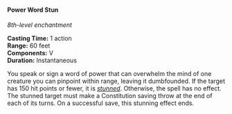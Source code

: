 #### Power Word Stun
<!-- markdownlint-disable link-image-reference-definitions -->
[_metadata_:spell_name]:- "Power Word Stun"
[_metadata_:spell_level]:- "8"
[_metadata_:spell_school]:- "enchantment"
[_metadata_:ritual]:- "false"
[_metadata_:casting_time_amount]:- "1"
[_metadata_:casting_time_unit]:- "action"
[_metadata_:range]:- "60 feet"
[_metadata_:target]:- "one creature you can pinpoint"
[_metadata_:components_verbal]:- "true"
[_metadata_:components_somatic]:- "false"
[_metadata_:components_material]:- "false"
[_metadata_:duration]:- "Instantaneous"
[_metadata_:concentration]:- "false"
[_metadata_:saving_throw]:- "Constitution"
[_metadata_:saving_throw_success]:- "ends_effect"
[_metadata_:compared_to_wotc_srd_5.1]:- "mechanics_different_wording_different"
[_metadata_:compared_to_a5e_srd]:- "mechanics_different_wording_different"
<!-- markdownlint-disable-next-line no-emphasis-as-heading -->
_8th-level enchantment_

**Casting Time:** 1 action \
**Range:** 60 feet \
**Components:** V \
**Duration:** Instantaneous

You speak or sign a word of power that can overwhelm the mind of one creature you can pinpoint within range, leaving it dumbfounded.
If the target has 150 hit points or fewer, it is _[<span class="condition">stunned</span>](#Conditions_stunned)_.
Otherwise, the spell has no effect.
The stunned target must make a Constitution saving throw at the end of each of its turns.
On a successful save, this stunning effect ends.
